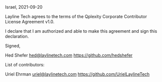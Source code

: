 Israel, 2021-09-20

Layline Tech agrees to the terms of the Qplexity Corporate Contributor License Agreement v1.0.

I declare that I am authorized and able to make this agreement and sign this declaration.

Signed,

Hed Shefer hed@laylinetech.com https://github.com/hedshefer

List of contributors:

Uriel Ehrman uriel@laylinetech.com https://github.com/UrielLaylineTech